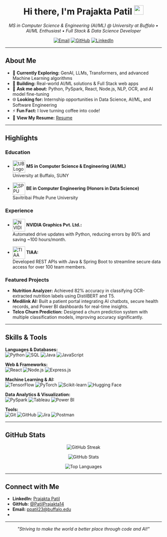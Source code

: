<!--
**PatilPrajakta14/PatilPrajakta14** is a ✨ special ✨ repository because its README.md (this file) 
appears on your GitHub profile.
-->

<h1 align="center">Hi there, I'm Prajakta Patil <img src="https://media.giphy.com/media/hvRJCLFzcasrR4ia7z/giphy.gif" width="30px"/></h1>

<p align="center">
  <em>MS in Computer Science & Engineering (AI/ML) @ University at Buffalo • AI/ML Enthusiast • Full Stack & Data Science Developer</em>
</p>

<p align="center">
  <a href="mailto:ppatil23@buffalo.edu"><img src="https://img.shields.io/badge/Email-ppatil23%40buffalo.edu-blue?style=flat-square&logo=gmail" alt="Email"></a>
  <a href="https://github.com/PatilPrajakta14"><img src="https://img.shields.io/badge/GitHub-@PatilPrajakta14-lightgrey?style=flat-square&logo=github" alt="GitHub"></a>
  <a href="https://www.linkedin.com/in/prajakta-patil-cs/"><img src="https://img.shields.io/badge/LinkedIn-Prajakta_Patil-blue?style=flat-square&logo=linkedin" alt="LinkedIn"></a>
</p>

---

## About Me

- 🌱 **Currently Exploring:** GenAI, LLMs, Transformers, and advanced Machine Learning algorithms  
- 🔭 **Building:** Real-world AI/ML solutions & Full Stack web apps  
- 💬 **Ask me about:** Python, PySpark, React, Node.js, NLP, OCR, and AI model fine-tuning  
- 🌐 **Looking for:** Internship opportunities in Data Science, AI/ML, and Software Engineering 
- ⚡ **Fun Fact:** I love turning coffee into code!
- 📄 **View My Resume:** [Resume](https://drive.google.com/file/d/1Q6JbhoZK0bjy1PeJrqFMqMl73VEN2dMU/view?pli=1)

---

## Highlights

### Education
- <img src="https://www.buffalo.edu/content/www/brand/resources-tools/style-guides/student-association/_jcr_content/par/image_2051576783.img.original.jpg/1516727792017.jpg" alt="UB Logo" width="40" align="absmiddle"> **MS in Computer Science & Engineering (AI/ML)**  
  University at Buffalo, SUNY

- <img src="https://upload.wikimedia.org/wikipedia/en/f/f6/Savitribai_Phule_Pune_University_Logo.png" alt="SPPU Logo" width="40" align="absmiddle"> **BE in Computer Engineering (Honors in Data Science)**  
  Savitribai Phule Pune University

### Experience
- <img src="https://www.nvidia.com/content/dam/en-zz/Solutions/about-nvidia/logo-and-brand/02-nvidia-logo-color-grn-500x200-4c25-p.png" alt="NVIDIA Logo" width="40" align="absmiddle"> **NVIDIA Graphics Pvt. Ltd.:**  
  Automated drive updates with Python, reducing errors by 80% and saving ~100 hours/month.

- <img src="https://1000logos.net/wp-content/uploads/2021/07/TIAA-Logo.jpg" alt="TIAA Logo" width="40" align="absmiddle"> **TIAA:**  
  Developed REST APIs with Java & Spring Boot to streamline secure data access for over 100 team members.

### Featured Projects
- **Nutrition Analyzer:** Achieved 82% accuracy in classifying OCR-extracted nutrition labels using DistilBERT and T5.
- **Medilink AI:** Built a patient portal integrating AI chatbots, secure health records, and Power BI dashboards for real-time insights.
- **Telco Churn Prediction:** Designed a churn prediction system with multiple classification models, improving accuracy significantly.

---

## Skills & Tools

**Languages & Databases:**  
![Python](https://img.shields.io/badge/Python-3776AB?style=flat-square&logo=python&logoColor=white) 
![SQL](https://img.shields.io/badge/SQL-CC2927?style=flat-square&logo=microsoft-sql-server&logoColor=white) 
![Java](https://img.shields.io/badge/Java-ED8B00?style=flat-square&logo=java&logoColor=white) 
![JavaScript](https://img.shields.io/badge/JavaScript-323330?style=flat-square&logo=javascript)

**Web & Frameworks:**  
![React](https://img.shields.io/badge/React-20232A?style=flat-square&logo=react) 
![Node.js](https://img.shields.io/badge/Node.js-339933?style=flat-square&logo=node-dot-js&logoColor=white) 
![Express.js](https://img.shields.io/badge/Express.js-000000?style=flat-square&logo=express&logoColor=white)

**Machine Learning & AI:**  
![TensorFlow](https://img.shields.io/badge/TensorFlow-FF6F00?style=flat-square&logo=tensorflow&logoColor=white) 
![PyTorch](https://img.shields.io/badge/PyTorch-EE4C2C?style=flat-square&logo=pytorch&logoColor=white) 
![Scikit-learn](https://img.shields.io/badge/Scikit--Learn-F7931E?style=flat-square&logo=scikit-learn&logoColor=white) 
![Hugging Face](https://img.shields.io/badge/Hugging%20Face-FFD94D?style=flat-square&logo=hugging-face&logoColor=black)

**Data Analytics & Visualization:**  
![PySpark](https://img.shields.io/badge/PySpark-E25A1C?style=flat-square&logo=apache-spark&logoColor=white) 
![Tableau](https://img.shields.io/badge/Tableau-E97627?style=flat-square&logo=tableau&logoColor=white) 
![Power BI](https://img.shields.io/badge/PowerBI-F2C811?style=flat-square&logo=power-bi&logoColor=black)

**Tools:**  
![Git](https://img.shields.io/badge/GIT-E44C30?style=flat-square&logo=git&logoColor=white) 
![GitHub](https://img.shields.io/badge/GitHub-181717?style=flat-square&logo=github) 
![Jira](https://img.shields.io/badge/Jira-0052CC?style=flat-square&logo=jira&logoColor=white) 
![Postman](https://img.shields.io/badge/Postman-FF6C37?style=flat-square&logo=postman&logoColor=white)

---

## GitHub Stats

<p align="center">
  <img src="https://github-readme-streak-stats.herokuapp.com?user=PatilPrajakta14&theme=react&hide_border=true&date_format=M%20j%5B%2C%20Y%5D" alt="GitHub Streak"/>
</p>
<p align="center">
  <img src="https://github-readme-stats.vercel.app/api?username=PatilPrajakta14&show_icons=true&theme=react&hide_border=true" alt="GitHub Stats" />
</p>
<p align="center">
  <img src="https://github-readme-stats.vercel.app/api/top-langs/?username=PatilPrajakta14&layout=compact&theme=react&hide_border=true" alt="Top Languages" />
</p>

---

## Connect with Me

- **LinkedIn:** [Prajakta Patil](https://www.linkedin.com/in/prajakta-patil-cs/)
- **GitHub:** [@PatilPrajakta14](https://github.com/PatilPrajakta14)
- **Email:** [ppatil23@buffalo.edu](mailto:ppatil23@buffalo.edu)
- 
---

<p align="center">
  <i>"Striving to make the world a better place through code and AI!"</i>
</p>
